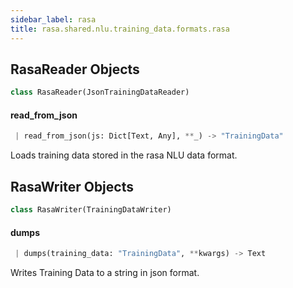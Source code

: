 ```yaml
---
sidebar_label: rasa
title: rasa.shared.nlu.training_data.formats.rasa
---
```


## RasaReader Objects

```python
class RasaReader(JsonTrainingDataReader)
```

#### read\_from\_json

```python
 | read_from_json(js: Dict[Text, Any], **_) -> "TrainingData"
```

Loads training data stored in the rasa NLU data format.

## RasaWriter Objects

```python
class RasaWriter(TrainingDataWriter)
```

#### dumps

```python
 | dumps(training_data: "TrainingData", **kwargs) -> Text
```

Writes Training Data to a string in json format.

